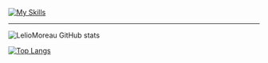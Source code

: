 [![My Skills](https://skillicons.dev/icons?i=js,ts,html,css,lua,vue,postgres,mongodb,linux,git,vscode)](https://skillicons.dev)

---
![LelioMoreau GitHub stats](https://github-readme-stats.vercel.app/api?username=LelioMoreau&show_icons=true&theme=radical)

[![Top Langs](https://github-readme-stats.vercel.app/api/top-langs/?username=LelioMoreau&layout=compact&theme=radical)](https://github.com/anuraghazra/github-readme-stats)
